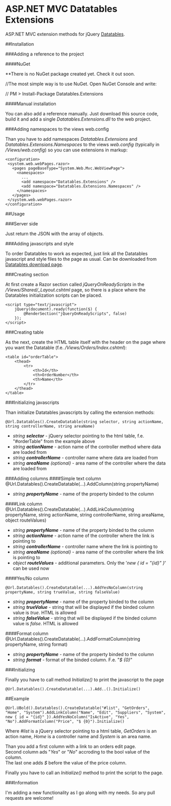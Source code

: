 # ASP.NET MVC Datatables ExtensionsASP.NET MVC extension methods for jQuery [Datatables](http://datatables.net).##Installation###Adding a reference to the project####NuGet**There is no NuGet package created yet. Check it out soon.//The most simple way is to use NuGet. Open NuGet Console and write://    PM > Install-Package Datatables.Extensions####Manual installationYou can also add a reference manually. Just download this source code, build it and add a single _Datatables.Extensions.dll_ to the web project.###Adding namespaces to the views web.configThan you have to add namespaces _Datatables.Extensions_ and _Datatables.Extensions.Namespaces_ to the views _web.config_ (typically in _/Views/web.config_) so you can use extensions in markup:    <configuration>     <system.web.webPages.razor>       <pages pageBaseType="System.Web.Mvc.WebViewPage">         <namespaces>           ...           <add namespace="Datatables.Extensions" />           <add namespace="Datatables.Extensions.Namespaces" />         </namespaces>       </pages>     </system.web.webPages.razor>    </configuration>##Usage###Server sideJust return the JSON with the array of objects.###Adding javascripts and styleTo order Datatables to work as expected, just link all the Datatables javascript and style files to the page as usual. Can be downloaded from [Datatables download page](http://datatables.net/download/index).###Creating sectionAt first create a Razor section called _jQueryOnReadyScripts_ in the _/Views/Shared/\_Layout.cshtml_  page, so there is a place where the Datatables initialization scripts can be placed.    <script type="text/javascript">        jQuery(document).ready(function($) {            @RenderSection("jQueryOnReadyScripts", false)        });    </script>###Creating tableAs the next, create the HTML table itself with the header on the page where you want the Datatable (f.e. _/Views/Orders/Index.cshtml_):    <table id="orderTable">        <thead>            <tr>                <th>Id</th>                <th>OrderNumber</th>                <th>Name</th>            </tr>        </thead>    </table>###Initializing javascriptsThan initialize Datatables javascripts by calling the extension methods:    @Url.Datatables().CreateDatatable(string selector, string actionName, string controllerName, string areaName)* _string **selector**_ - jQuery selector pointing to the html table, f.e. "#orderTable" from the example above* _string **actionName**_ - action name of the controller method where data are loaded from* _string **controllerName**_ - controller name where data are loaded from* _string **areaName** (optional)_ - area name of the controller where the data are loaded from###Adding columns####Simple text column    @Url.Datatables().CreateDatatable(...).AddColumn(string propertyName)* _string **propertyName**_ - name of the property binded to the column####Link column    @Url.Datatables().CreateDatatable(...).AddLinkColumn(string propertyName, string actionName, string controllerName, string areaName, object routeValues)* _string **propertyName**_ - name of the property binded to the column* _string **actionName**_ - action name of the controller where the link is pointing to* _string **controllerName**_ - controller name where the link is pointing to* _string **areaName** (optional)_ - area name of the controller where the link is pointing to* _object **routeValues**_ - additional parameters. Only the '_new { id = "{id}" }_' can be used now####Yes/No column    @Url.Datatables().CreateDatatable(...).AddYesNoColumn(string propertyName, string trueValue, string falseValue)* _string **propertyName**_ - name of the property binded to the column* _string **trueValue**_ - string that will be displayed if the binded column value is _true_. HTML is allowed* _string **falseValue**_ - string that will be displayed if the binded column value is _false_. HTML is allowed####Format column    @Url.Datatables().CreateDatatable(...).AddFormatColumn(string propertyName, string format)* _string **propertyName**_ - name of the property binded to the column* _string **format**_ - format of the binded column. F.e. "_$ {0}_"###InitializingFinally you have to call method _Initialize()_ to print the javascript to the page    @Url.Datatables().CreateDatatable(...).Add..().Initialize()##Example    @Url.UBold().Datatables().CreateDatatable("#list", "GetOrders", "Home", "System").AddLinkColumn("Name", "Edit", "Suppliers", "System", new { id = "{id}" }).AddYesNoColumn("IsActive", "Yes", "No").AddFormatColumn("Price", "$ {0}").Initialize()Where _#list_ is a jQuery selector pointing to a html table, _GetOrders_ is an action name, _Home_ is a controller name and _System_ is an area name.Than you add a first column with a link to an orders edit page.  Second column ads "_Yes_" or "_No_" accroding to the bool value of the column.  The last one adds _$_ before the value of the price column.Finally you have to call an _Initialize()_ method to print the script to the page.###InformationI'm adding a new functionality as I go along with my needs. So any pull requests are welcome!